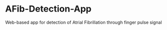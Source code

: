 # AFib-Detection-App
Web-based app for detection of Atrial Fibrillation through finger pulse signal
 

